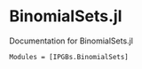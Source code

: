 # BinomialSets.jl
Documentation for BinomialSets.jl

```@autodocs
Modules = [IPGBs.BinomialSets]
```
    

